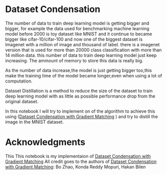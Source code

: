 # Dataset Condensation
The number of data to train deep learning model is getting bigger and bigger, for example the data used for benchmarking machine learning model before 2000 is toy dataset like MNIST and it continue to became bigger like cifar-10/cifar-100 and now one of the biggest dataset is Imagenet with a million of image and thousand of label. there is a imagenet version that is used for more than 20000 class classification with more than 14 million data. this number of data to train deep learning model just keep increasing. The ammount of memory to store this data is really big.

As the number of data increase,the model is just getting bigger too,this make the training time of the model became longer,even when using a lot of computation.

Dataset Distillation is a method to reduce the size of the dataset to train deep learning model with as little as possible performance drop from the original dataset.  

In this notebook I will try to implement on of the algorithm to achieve this using (<a href = "https://arxiv.org/abs/2006.05929">Dataset Condensation with Gradient Matching</a> 
) and try to distill the image in the MNIST dataset.

# Acknowledgments
This This notebook is my implementaion of <a href = "https://arxiv.org/abs/2006.05929">Dataset Condensation with Gradient Matching</a> 
All credit goes to the authors of <a href = "https://arxiv.org/abs/2006.05929">Dataset Condensation with Gradient Matching</a>: Bo Zhao, Konda Reddy Mopuri, Hakan Bilen
